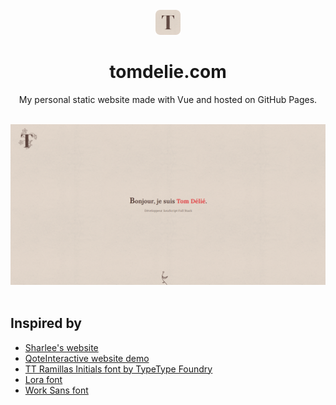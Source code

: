 <br />
<div align="center">
  <img src="./public/icons/lettrine.svg" width="40">
</div>
<h1 align="center">tomdelie.com</h1>
<p align="center">
  My personal static website made with Vue and hosted on GitHub Pages.
</p>
<br />
<div align="center">
  <img src="./public/home.png">
</div>
<br />

<h2>Inspired by</h1>

<ul>
  <li>
    <a href="https://itssharl.ee/">
      Sharlee's website
    </a>
  </li>
  <li>
    <a href="https://qi103.qodeinteractive.com/">
      QoteInteractive website demo
    </a>
  </li>
  <li>
    <a href="https://www.dafont.com/fr/tt-ramillas-initials.font">
      TT Ramillas Initials font by TypeType Foundry
    </a>
  </li>
  <li>
    <a href="https://fonts.google.com/specimen/Lora">
      Lora font
    </a>
  </li>
  <li>
    <a href="https://fonts.google.com/specimen/Work+Sans">
      Work Sans font
    </a>
  </li>
</ul>